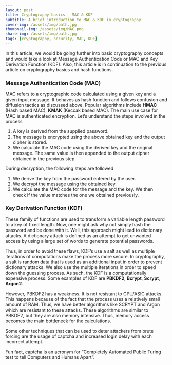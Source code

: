 ```yaml
---
layout: post
title: Cryptography basics - MAC & KDF
subtitle: A brief introduction to MAC & KDF in cryptography
cover-img: /assets/img/path.jpg
thumbnail-img: /assets/img/MAC.png
share-img: /assets/img/path.jpg
tags: [cryptography, security, MAC, KDF]
---
```

In this article, we would be going further into basic cryptography concepts and would take a look at Message Authentication Code or MAC
and Key Derivation Function (KDF). Also, this article is in continuation to the previous article on cryptography basics and hash functions.

### Message Authentication Code (MAC)

MAC refers to a cryptographic code calculated using a given key and a given input message. It behaves
as hash function and follows confusion and diffusion tactics as discussed above. Popular algorithms
include **HMAC** (Hash based MAC), **KMAK** (Keccak based MAC).
The main use case for MAC is authenticated encryption. Let’s understand the steps involved in the
process

01. A key is derived from the supplied password.
02. The message is encrypted using the above obtained key and the output cipher is stored.
03. We calculate the MAC code using the derived key and the original message. The same value is then
appended to the output cipher obtained in the previous step.

During decryption, the following steps are followed

01. We derive the key from the password entered by the user.
02. We decrypt the message using the obtained key.
03. We calculate the MAC code for the message and the key. We then check if the value matches the
one we obtained previously.

### Key Derivation Function (KDF)

These family of functions are used to transform a variable length password to a key of fixed length. Now, 
one might ask why not simply hash the password and be done with it. Well, this approach might lead to
dictionary attacks. A dictionary attack is defined as an attempt to get unwanted access by using a large
set of words to generate potential passwords.

Thus, in order to avoid these flaws, KDF’s use a salt as well as multiple iterations of computations make
the process more secure. In cryptography, a salt is random data that is used as an additional input in
order to prevent dictionary attacks. We also use the multiple iterations in order to speed down the
guessing process. As such, the KDF is a computationally expensive process.
Some examples of KDF are **PBKDF2**, **Bcrypt**, **Scrypt**, **Argon2**.

However, PBKDF2 has a weakness. It is not resistant to GPU/ASIC attacks. This happens because of the
fact that the process uses a relatively small amount of RAM.
Thus, we have better algorithms like SCRYPT and Argon which are resistant to these attacks. These
algorithms are similar to PBKDF2, but they are also memory intensive. Thus, memory access becomes
the main bottleneck for the calculations.

Some other techniques that can be used to deter attackers from brute forcing are the usage of captcha
and increased login delay with each incorrect attempt. 

Fun fact, captcha is an acronym for “Completely Automated Public Turing test to tell Computers and Humans Apart”.
